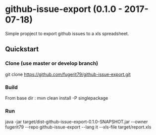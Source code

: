 # github-issue-export (0.1.0 - 2017-07-18)

Simple propject to export github issues to a xls spreadsheet.

## Quickstart

### Clone (use master or develop branch)
git clone https://github.com/fugerit79/github-issue-export.git

### Build
From base dir : 
mvn clean install -P singlepackage

### Run
java -jar target/dist-github-issue-export-0.1.0-SNAPSHOT.jar --owner fugerit79 --repo github-issue-export --lang it --xls-file target/report.xls